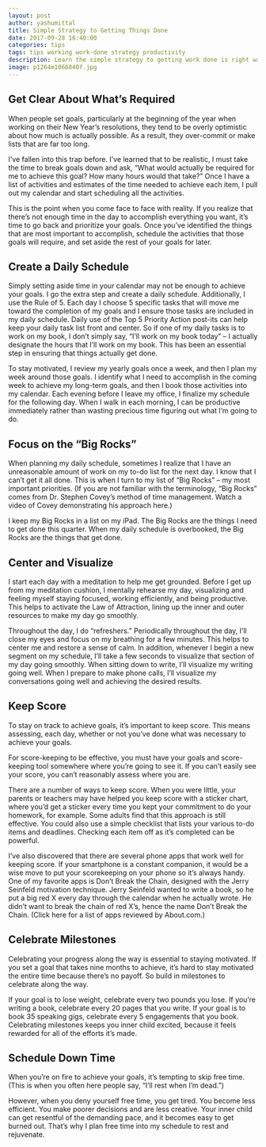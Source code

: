 ```yaml
---
layout: post
author: yashumittal
title: Simple Strategy to Getting Things Done
date: 2017-09-28 16:40:00
categories: tips
tags: tips working work-done strategy productivity
description: Learn the simple strategy to getting work done is right way and achieve the goals in the easiest and simplest way possible. 
image: p1264m1066840f.jpg
---
```


## Get Clear About What’s Required

When people set goals, particularly at the beginning of the year when working on their New Year’s resolutions, they tend to be overly optimistic about how much is actually possible. As a result, they over-commit or make lists that are far too long.

I’ve fallen into this trap before. I’ve learned that to be realistic, I must take the time to break goals down and ask, “What would actually be required for me to achieve this goal? How many hours would that take?” Once I have a list of activities and estimates of the time needed to achieve each item, I pull out my calendar and start scheduling all the activities.

This is the point when you come face to face with reality. If you realize that there’s not enough time in the day to accomplish everything you want, it’s time to go back and prioritize your goals. Once you’ve identified the things that are most important to accomplish, schedule the activities that those goals will require, and set aside the rest of your goals for later.

## Create a Daily Schedule

Simply setting aside time in your calendar may not be enough to achieve your goals. I go the extra step and create a daily schedule. Additionally, I use the Rule of 5. Each day I choose 5 specific tasks that will move me toward the completion of my goals and I ensure those tasks are included in my daily schedule. Daily use of the Top 5 Priority Action post-its can help keep your daily task list front and center. So if one of my daily tasks is to work on my book, I don’t simply say, “I’ll work on my book today” – I actually designate the hours that I’ll work on my book. This has been an essential step in ensuring that things actually get done.

To stay motivated, I review my yearly goals once a week, and then I plan my week around those goals. I identify what I need to accomplish in the coming week to achieve my long-term goals, and then I book those activities into my calendar. Each evening before I leave my office, I finalize my schedule for the following day.  When I walk in each morning, I can be productive immediately rather than wasting precious time figuring out what I’m going to do.

## Focus on the “Big Rocks”

When planning my daily schedule, sometimes I realize that I have an unreasonable amount of work on my to-do list for the next day. I know that I can’t get it all done. This is when I turn to my list of “Big Rocks” – my most important priorities. (If you are not familiar with the terminology, “Big Rocks” comes from Dr. Stephen Covey’s method of time management. Watch a video of Covey demonstrating his approach here.)

I keep my Big Rocks in a list on my iPad. The Big Rocks are the things I need to get done this quarter. When my daily schedule is overbooked, the Big Rocks are the things that get done.

## Center and Visualize

I start each day with a meditation to help me get grounded. Before I get up from my meditation cushion, I mentally rehearse my day, visualizing and feeling myself staying focused, working efficiently, and being productive. This helps to activate the Law of Attraction, lining up the inner and outer resources to make my day go smoothly.

Throughout the day, I do “refreshers.” Periodically throughout the day, I’ll close my eyes and focus on my breathing for a few minutes. This helps to center me and restore a sense of calm.
In addition, whenever I begin a new segment on my schedule, I’ll take a few seconds to visualize that section of my day going smoothly. When sitting down to write, I’ll visualize my writing going well. When I prepare to make phone calls, I’ll visualize my conversations going well and achieving the desired results.

## Keep Score

To stay on track to achieve goals, it’s important to keep score. This means assessing, each day, whether or not you’ve done what was necessary to achieve your goals.

For score-keeping to be effective, you must have your goals and score-keeping tool somewhere where you’re going to see it. If you can’t easily see your score, you can’t reasonably assess where you are.

There are a number of ways to keep score. When you were little, your parents or teachers may have helped you keep score with a sticker chart, where you’d get a sticker every time you kept your commitment to do your homework, for example. Some adults find that this approach is still effective. You could also use a simple checklist that lists your various to-do items and deadlines. Checking each item off as it’s completed can be powerful.

I’ve also discovered that there are several phone apps that work well for keeping score. If your smartphone is a constant companion, it would be a wise move to put your scorekeeping on your phone so it’s always handy. One of my favorite apps is Don’t Break the Chain, designed with the Jerry Seinfeld motivation technique. Jerry Seinfeld wanted to write a book, so he put a big red X every day through the calendar when he actually wrote. He didn’t want to break the chain of red X’s, hence the name Don’t Break the Chain.  (Click here for a list of apps reviewed by About.com.)

## Celebrate Milestones

Celebrating your progress along the way is essential to staying motivated. If you set a goal that takes nine months to achieve, it’s hard to stay motivated the entire time because there’s no payoff. So build in milestones to celebrate along the way.

If your goal is to lose weight, celebrate every two pounds you lose. If you’re writing a book, celebrate every 20 pages that you write. If your goal is to book 35 speaking gigs, celebrate every 5 engagements that you book. Celebrating milestones keeps you inner child excited, because it feels rewarded for all of the efforts it’s made.

## Schedule Down Time

When you’re on fire to achieve your goals, it’s tempting to skip free time. (This is when you often here people say, “I’ll rest when I’m dead.”)

However, when you deny yourself free time, you get tired. You become less efficient. You make poorer decisions and are less creative. Your inner child can get resentful of the demanding pace, and it becomes easy to get burned out. That’s why I plan free time into my schedule to rest and rejuvenate.
